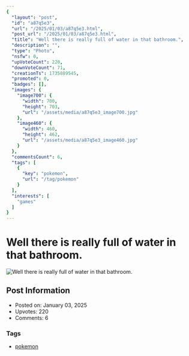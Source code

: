 ```yaml
---
{
  "layout": "post",
  "id": "a87q5e3",
  "url": "/2025/01/03/a87q5e3.html",
  "post_url": "/2025/01/03/a87q5e3.html",
  "title": "Well there is really full of water in that bathroom.",
  "description": "",
  "type": "Photo",
  "nsfw": 0,
  "upVoteCount": 220,
  "downVoteCount": 71,
  "creationTs": 1735889545,
  "promoted": 0,
  "badges": [],
  "images": {
    "image700": {
      "width": 700,
      "height": 703,
      "url": "/assets/media/a87q5e3_image700.jpg"
    },
    "image460": {
      "width": 460,
      "height": 462,
      "url": "/assets/media/a87q5e3_image460.jpg"
    }
  },
  "commentsCount": 6,
  "tags": [
    {
      "key": "pokemon",
      "url": "/tag/pokemon"
    }
  ],
  "interests": [
    "games"
  ]
}
---
```


# Well there is really full of water in that bathroom.

![Well there is really full of water in that bathroom.](/assets/media/a87q5e3_image700.jpg)

## Post Information

- Posted on: January 03, 2025
- Upvotes: 220
- Comments: 6

### Tags

- [pokemon](/tag/pokemon)
